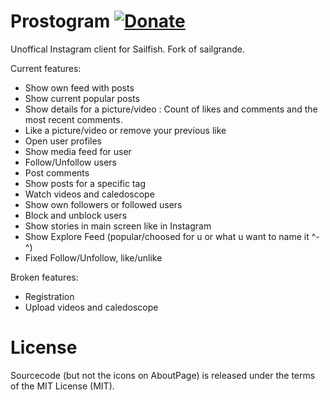 Prostogram [![Donate](https://img.shields.io/badge/Donate-PayPal-green.svg)](https://www.paypal.com/cgi-bin/webscr?cmd=_s-xclick&hosted_button_id=YT53SRQZU45TQ)
==========

Unoffical Instagram client for Sailfish. Fork of sailgrande.

Current features:

* Show own feed with posts
* Show current popular posts 
* Show details for a picture/video : Count of likes and comments and the most recent comments.
* Like a picture/video or remove your previous like
* Open user profiles
* Show media feed for user
* Follow/Unfollow users
* Post comments
* Show posts for a specific tag
* Watch videos and caledoscope
* Show own followers or followed users
* Block and unblock users
* Show stories in main screen like in Instagram
* Show Explore Feed (popular/choosed for u or what u want to name it ^-^)
* Fixed Follow/Unfollow, like/unlike

Broken features:
* Registration
* Upload videos and caledoscope

License
=======
Sourcecode (but not the icons on AboutPage) is released under the terms of the MIT License (MIT).
